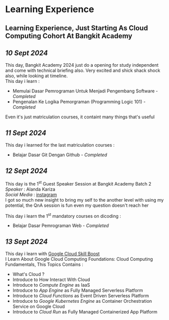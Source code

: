 # Learning Experience
Learning Experience, Just Starting As Cloud Computing Cohort At Bangkit Academy
--
*10 Sept 2024*  
--
This day, Bangkit Academy 2024 just do a opening for study independent and come with technical briefing also.
Very excited and shick shack shock also, while looking at timeline.  
This day i learn :
  - Memulai Dasar Pemrograman Untuk Menjadi Pengembang Software - *Completed*
  - Pengenalan Ke Logika Pemorgraman (Programming Logic 101) - *Completed*
  
Even it's just matriculation courses, it containt many things that's useful

*11 Sept 2024*
--
This day i learned for the last matriculation courses :  
  - Belajar Dasar Git Dengan Github - *Completed*

*12 Sept 2024*
--
This day is the 1<sup>st</sup> Guest Speaker Session at Bangkit Academy Batch 2  
  *Speaker* : Alanda Kariza  
  *Social Media* : [instagram](https://www.instagram.com/alandakariza/)  
  I got so much new insight to bring my self to the another level with using my potential, the QnA session is fun even my question doesn't reach her  

  This day i learn the 1<sup>st</sup> mandatory courses on dicoding :  
  - Belajar Dasar Pemrograman Web - *Completed*

*13 Sept 2024*
--  
This day i learn with [Google Cloud Skill Boost](https://www.cloudskillsboost.google/)  
I Learn About Google Cloud Computing Foundations: Cloud Computing Fundamentals, This Topics Contains :  
- What's Cloud ?
- Introduce to How Interact With Cloud
- Introduce to *Compute Engine* as IaaS  
- Introduce to *App Engine* as Fully Managed Serverless Platform  
- Introduce to *Cloud Functions* as Event Driven Serverless Platform  
- Introduce to *Google Kubernetes Engine* as Container Orchestration Service on Google Cloud  
- Introduce to *Cloud Run* as Fully Managed Containerized App Platform

